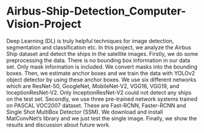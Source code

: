 # Airbus-Ship-Detection_Computer-Vision-Project

Deep Learning (DL) is truly helpful techniques for
image detection, segmentation and classification etc. In this
project, we analyze the Airbus Ship dataset and detect the ships
in the satellite images. Firstly, we do some preprocessing the
data. There is no bounding box information in our data set.
Only mask information is included. We convert masks into the
bounding boxes. Then, we estimate anchor boxes and we train the
data with YOLOv2 object detector by using these anchor boxes.
We use six different networks which are ResNet-50, GoogleNet,
MobileNet-V2, VGG16, VGG19, and InceptionResNet-V2. Only
InceptionResNet-V2 could not detect any ships on the test set.
Secondly, we use three pre-trained network systems trained on
PASCAL VOC2007 dataset. These are Fast-RCNN, Faster-RCNN
and Single Shot MultiBox Detector (SSM). We download and
install MatConvNet’s library and we just test the single image.
Finally, we show the results and discussion about future work.
